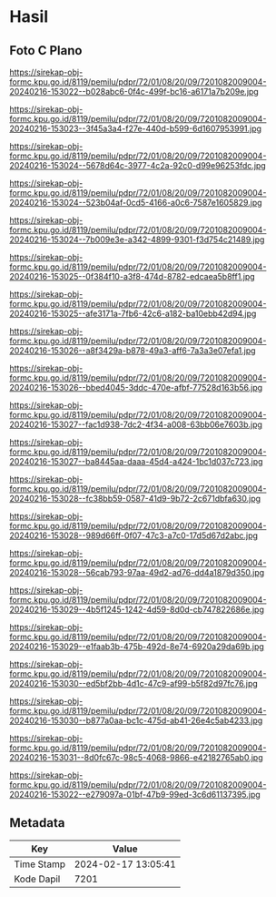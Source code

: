 # Hasil

## Foto C Plano

https://sirekap-obj-formc.kpu.go.id/8119/pemilu/pdpr/72/01/08/20/09/7201082009004-20240216-153022--b028abc6-0f4c-499f-bc16-a6171a7b209e.jpg

https://sirekap-obj-formc.kpu.go.id/8119/pemilu/pdpr/72/01/08/20/09/7201082009004-20240216-153023--3f45a3a4-f27e-440d-b599-6d1607953991.jpg

https://sirekap-obj-formc.kpu.go.id/8119/pemilu/pdpr/72/01/08/20/09/7201082009004-20240216-153024--5678d64c-3977-4c2a-92c0-d99e96253fdc.jpg

https://sirekap-obj-formc.kpu.go.id/8119/pemilu/pdpr/72/01/08/20/09/7201082009004-20240216-153024--523b04af-0cd5-4166-a0c6-7587e1605829.jpg

https://sirekap-obj-formc.kpu.go.id/8119/pemilu/pdpr/72/01/08/20/09/7201082009004-20240216-153024--7b009e3e-a342-4899-9301-f3d754c21489.jpg

https://sirekap-obj-formc.kpu.go.id/8119/pemilu/pdpr/72/01/08/20/09/7201082009004-20240216-153025--0f384f10-a3f8-474d-8782-edcaea5b8ff1.jpg

https://sirekap-obj-formc.kpu.go.id/8119/pemilu/pdpr/72/01/08/20/09/7201082009004-20240216-153025--afe3171a-7fb6-42c6-a182-ba10ebb42d94.jpg

https://sirekap-obj-formc.kpu.go.id/8119/pemilu/pdpr/72/01/08/20/09/7201082009004-20240216-153026--a8f3429a-b878-49a3-aff6-7a3a3e07efa1.jpg

https://sirekap-obj-formc.kpu.go.id/8119/pemilu/pdpr/72/01/08/20/09/7201082009004-20240216-153026--bbed4045-3ddc-470e-afbf-77528d163b56.jpg

https://sirekap-obj-formc.kpu.go.id/8119/pemilu/pdpr/72/01/08/20/09/7201082009004-20240216-153027--fac1d938-7dc2-4f34-a008-63bb06e7603b.jpg

https://sirekap-obj-formc.kpu.go.id/8119/pemilu/pdpr/72/01/08/20/09/7201082009004-20240216-153027--ba8445aa-daaa-45d4-a424-1bc1d037c723.jpg

https://sirekap-obj-formc.kpu.go.id/8119/pemilu/pdpr/72/01/08/20/09/7201082009004-20240216-153028--fc38bb59-0587-41d9-9b72-2c671dbfa630.jpg

https://sirekap-obj-formc.kpu.go.id/8119/pemilu/pdpr/72/01/08/20/09/7201082009004-20240216-153028--989d66ff-0f07-47c3-a7c0-17d5d67d2abc.jpg

https://sirekap-obj-formc.kpu.go.id/8119/pemilu/pdpr/72/01/08/20/09/7201082009004-20240216-153028--56cab793-97aa-49d2-ad76-dd4a1879d350.jpg

https://sirekap-obj-formc.kpu.go.id/8119/pemilu/pdpr/72/01/08/20/09/7201082009004-20240216-153029--4b5f1245-1242-4d59-8d0d-cb747822686e.jpg

https://sirekap-obj-formc.kpu.go.id/8119/pemilu/pdpr/72/01/08/20/09/7201082009004-20240216-153029--e1faab3b-475b-492d-8e74-6920a29da69b.jpg

https://sirekap-obj-formc.kpu.go.id/8119/pemilu/pdpr/72/01/08/20/09/7201082009004-20240216-153030--ed5bf2bb-4d1c-47c9-af99-b5f82d97fc76.jpg

https://sirekap-obj-formc.kpu.go.id/8119/pemilu/pdpr/72/01/08/20/09/7201082009004-20240216-153030--b877a0aa-bc1c-475d-ab41-26e4c5ab4233.jpg

https://sirekap-obj-formc.kpu.go.id/8119/pemilu/pdpr/72/01/08/20/09/7201082009004-20240216-153031--8d0fc67c-98c5-4068-9866-e42182765ab0.jpg

https://sirekap-obj-formc.kpu.go.id/8119/pemilu/pdpr/72/01/08/20/09/7201082009004-20240216-153022--e279097a-01bf-47b9-99ed-3c6d61137395.jpg


## Metadata

| Key        | Value               |
| ---------- | ------------------- |
| Time Stamp | 2024-02-17 13:05:41 |
| Kode Dapil | 7201                |



